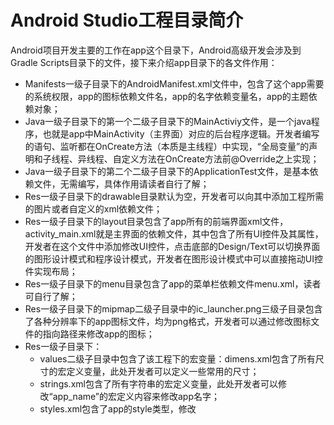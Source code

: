 # Android Studio工程目录简介  

Android项目开发主要的工作在app这个目录下，Android高级开发会涉及到Gradle Scripts目录下的文件，接下来介绍app目录下的各文件作用：  
* Manifests一级子目录下的AndroidManifest.xml文件中，包含了这个app需要的系统权限，app的图标依赖文件名，app的名字依赖变量名，app的主题依赖对象；  
* Java一级子目录下的第一个二级子目录下的MainActiviy文件，是一个java程序，也就是app中MainActivity（主界面）对应的后台程序逻辑。开发者编写的语句、监听都在OnCreate方法（本质是主线程）中实现，“全局变量”的声明和子线程、异线程、自定义方法在OnCreate方法前@Override之上实现；  
* Java一级子目录下的第二个二级子目录下的ApplicationTest文件，是基本依赖文件，无需编写，具体作用请读者自行了解；  
* Res一级子目录下的drawable目录默认为空，开发者可以向其中添加工程所需的图片或者自定义的xml依赖文件；  
* Res一级子目录下的layout目录包含了app所有的前端界面xml文件，activity_main.xml就是主界面的依赖文件，其中包含了所有UI控件及其属性，开发者在这个文件中添加修改UI控件，点击底部的Design/Text可以切换界面的图形设计模式和程序设计模式，开发者在图形设计模式中可以直接拖动UI控件实现布局；  
* Res一级子目录下的menu目录包含了app的菜单栏依赖文件menu.xml，读者可自行了解；  
* Res一级子目录下的mipmap二级子目录中的ic_launcher.png三级子目录包含了各种分辨率下的app图标文件，均为png格式，开发者可以通过修改图标文件的指向路径来修改app的图标；  
* Res一级子目录下：
	* values二级子目录中包含了该工程下的宏变量：dimens.xml包含了所有尺寸的宏定义变量，此处开发者可以定义一些常用的尺寸；	* strings.xml包含了所有字符串的宏定义变量，此处开发者可以修改“app_name”的宏定义内容来修改app名字；	* styles.xml包含了app的style类型，修改  

<pre><code><style name="AppTheme" parent="Theme.AppCompat.Light.DarkActionBar"></code></pre>  

语句中的内容即可改变app的风格，例如改为  

<pre><code>Theme.AppCompat.Light.NoActionBar</code></pre>  

即可去掉丑陋的菜单栏；  

<div align="center"><image src = https://raw.githubusercontent.com/Thelordofdream/Android-Introduction/master/images/029.png onload = 'this.width=400'/></div>

